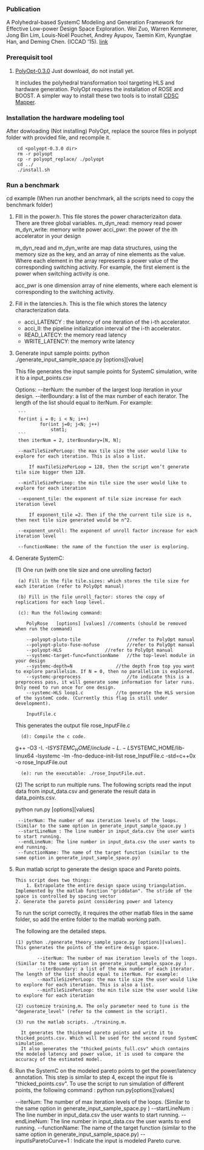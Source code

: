 ### Publication
 A Polyhedral-based SystemC Modeling and Generation Framework for Effective Low-power Design Space Exploration. Wei Zuo, Warren Kemmerer, Jong Bin Lim, Louis-Noël Pouchet, Andrey Ayupov, Taemin Kim, Kyungtae Han, and Deming Chen. (ICCAD '15). [link](http://dl.acm.org/citation.cfm?id=2840870) 

### Prerequisit tool
1. [PolyOpt-0.3.0](http://web.cs.ucla.edu/~pouchet/software/polyopthls/download/polyopt-0.3.0.tar.gz)
    Just download, do not install yet.

    It includes the polyhedral transformation tool targeting HLS and hardware generation. PolyOpt requires the installation of ROSE and BOOST. A simpler way to install these two tools is to install [CDSC Mapper](http://cadlab.cs.ucla.edu/mapper/).


### Installation the hardware modeling tool

After dowloading (Not installing) PolyOpt, replace the source files in polyopt folder with provided file, and recompile it.
    
        cd <polyopt-0.3.0 dir>
        rm -r polyopt
        cp -r polyopt_replace/ ./polyopt
        cd ../
        ./install.sh

### Run a benchmark
cd example (When run another benchmark, all the scripts need to copy the benchmark folder)

1. FIll in the power.h. This file stores the power characterizaiton data. 
There are three global variables.
	m_dyn_read: memory read power
	m_dyn_write: memory write power
	acci_pwr: the power of the ith accelerator in your design

   	m_dyn_read and m_dyn_write are map data structures, using the memory size as the key, and an array of nine elements as the value. Where each element in the array represents a power value of the corresponding switching activity. For example, the first element is the power when switching activity is one. 
	
	acc_pwr is one dimension array of nine elements, where each element is corresponding to the switching activity.
	
2. Fill in the latencies.h. This is the file which stores the latency characterization data.

	* acci_LATENCY : the latency of one iteration of the i-th accelerator.
	* acci_II: the pipeline initialization interval of the i-th accelerator.
	* READ_LATECY: the memory read latency
	* WRITE_LATENCY: the memory write latency
	
3. Generate input sample points:
    python ./generate_input_sample_space.py [options][value]
    
    This file generates the input sample points for SystemC simulation, write it to a input_points.csv
    
    Options:
        --iterNum: the number of the largest loop iteration in your design. 
        --iterBoundary: a list of the max number of each iterator. The length of the list should equal to iterNum. For example:
        
        ```
        for(int i = 0; i < N; i++)
				for(int j=0; j<N; j++)
					stmt1;
		```
		then iterNum = 2, iterBoundary=[N, N];
		
		--maxTileSizePerLoop: the max tile size the user would like to explore for each iteration. This is also a list.
		
			If maxTileSizePerLoop = 128, then the script won’t generate tile size bigger then 128.
			
		--minTileSizePerLoop: the min tile size the user would like to explore for each iteration
		
		--exponent_tile: the exponent of tile size increase for each iteration level
		
			If exponent_tile =2. Then if the the current tile size is n, then next tile size generated would be n^2.
			
		--exponent_unroll: The exponent of unroll factor increase for each iteration level
		
		--functionName: the name of the function the user is exploring.

4. Generate SystemC:

    (1) One run (with one tile size and one unrolling factor)
        
        (a) Fill in the file tile.sizes: which stores the tile size for each iteration (refer to PolyOpt manual)
        
        (b) Fill in the file unroll_factor: stores the copy of replications for each loop level.
        
        (c): Run the following command:

	       PolyRose   [options] [values] //comments (should be removed when run the command)
	
	       --polyopt-pluto-tile   				//refer to PolyOpt manual
           --polyopt-pluto-fuse-nofuse 			//refer to PolyOpt manual
           --polyopt-HLS 				//refer to PolyOpt manual
           --systemc-target-func=functionName 	//the top-level module in your design
	       --systemc-depth=N 				//the depth from top you want to explore parallelsim. If N = 0, then no parallelism is explored. 
	       --systemc-preprocess 				//to indicate this is a preprocess pass, it will generate some information for later runs. Only need to run once for one design.
	       --systemc-HLS loop1.c			//to generate the HLS version of the systemC code. (Currently this flag is still under development).
	       
	       InputFile.c	

    This generates the output file rose_InputFile.c
    
         (d): Compile the c code.
        
      g++ -O3 -I. -I$SYSTEMC_HOME/include -L. -L$SYSTEMC_HOME/lib-linux64 -lsystemc -lm 
	-fno-deduce-init-list rose_InputFile.c  -std=c++0x -o rose_InputFile.out
	
	     (e): run the executable: ./rose_InputFile.out.
	   

    (2) The script to run multiple runs. The following scripts read the input data from input_data.csv and generate the result data in data_points.csv.
    
	python run.py [options][values]
	
		--iterNum: The number of max iteration levels of the loops. (Similar to the same option in generate_input_sample_space.py )
		--startLineNum : The line number in input_data.csv the user wants to start running.
		--endLineNum: The line number in input_data.csv the user wants to end running.
		--functionName: The name of the target function (similar to the same option in generate_input_sample_space.py)
		
 5. Run matlab script to generate the design space and Pareto points.
    
        This script does two things:
            1. Extrapolate the entire design space using triangulation. Implemented by the matlab function "griddatan". The stride of the space is controlled by spacing vector
    	2. Generate the pareto point considering power and latency

    To run the script correctly, it requires the other matlab files in the same folder, so add the entire folder to the matlab working path. 
    
    The following are the detailed steps.
    
        (1) python ./generate_theory_sample_space.py [options][values]. This generates the points of the entire design space. 
        
                --iterNum: The number of max iteration levels of the loops. (Similar to the same option in generate_input_sample_space.py )
                --iterBoundary: a list of the max number of each iterator. The length of the list should equal to iterNum. For example:
		        --maxTileSizePerLoop: the max tile size the user would like to explore for each iteration. This is also a list.	
		        --minTileSizePerLoop: the min tile size the user would like to explore for each iteration
		        
		(2) customize training.m. The only parameter need to tune is the "degenerate_level" (refer to the comment in the script).
		
		(3) run the matlab scripts. ./training.m.
		
		  It generates the thickened pareto points and write it to thicked_points.csv. Which will be used for the second round SystemC simulation.
		  It also generates the "thicked_points_full.csv" which contains the modeled latency and power value, it is used to compare the accuracy of the estimated model.
		  
  6. Run the SystemC on the modeled pareto points to get the power/latency annotation.
    This step is similar to step 4, except the input file is "thicked_points.csv". To use the script to run simulation of different points, the following command :
   python run.py[options][values]
   
        --iterNum: The number of max iteration levels of the loops. (Similar to the same option in generate_input_sample_space.py )
        --startLineNum : The line number in input_data.csv the user wants to start running.
        --endLineNum: The line number in input_data.csv the user wants to end running.
        --functionName: The name of the target function (similar to the same option in generate_input_sample_space.py)
        --inputIsParetoCurve=1 : Indicate the input is modeled Pareto curve.
		  
		
		        

